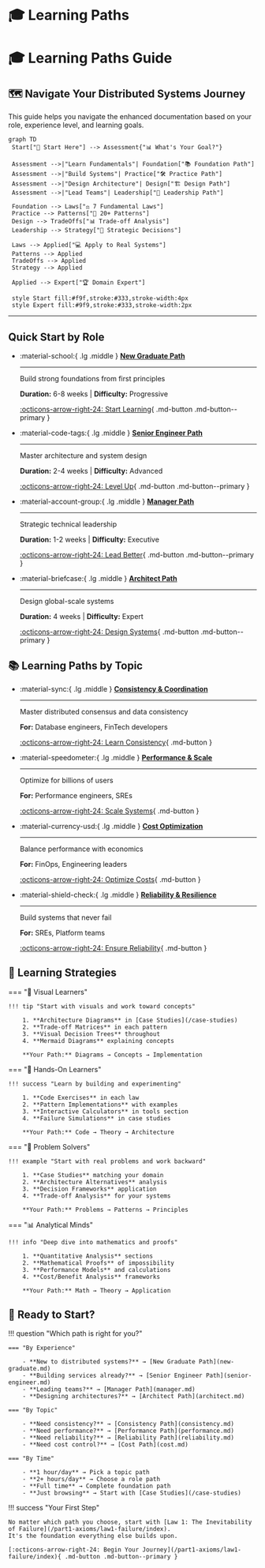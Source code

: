 # 🎓 Learning Paths

# 🎓 Learning Paths Guide

## 🗺 Navigate Your Distributed Systems Journey

This guide helps you navigate the enhanced documentation based on your role, experience level, and learning goals.

```mermaid
graph TD
 Start["🎯 Start Here"] --> Assessment{"📊 What's Your Goal?"}
 
 Assessment -->|"Learn Fundamentals"| Foundation["📚 Foundation Path"]
 Assessment -->|"Build Systems"| Practice["🛠️ Practice Path"]
 Assessment -->|"Design Architecture"| Design["🏗️ Design Path"]
 Assessment -->|"Lead Teams"| Leadership["💼 Leadership Path"]
 
 Foundation --> Laws["⚖️ 7 Fundamental Laws"]
 Practice --> Patterns["🎨 20+ Patterns"]
 Design --> TradeOffs["📊 Trade-off Analysis"]
 Leadership --> Strategy["🚀 Strategic Decisions"]
 
 Laws --> Applied["💻 Apply to Real Systems"]
 Patterns --> Applied
 TradeOffs --> Applied
 Strategy --> Applied
 
 Applied --> Expert["🏆 Domain Expert"]
 
 style Start fill:#f9f,stroke:#333,stroke-width:4px
 style Expert fill:#9f9,stroke:#333,stroke-width:2px
```

---

## Quick Start by Role

<div class="grid cards" markdown>

- :material-school:{ .lg .middle } **[New Graduate Path](new-graduate.md)**
    
    ---
    
    Build strong foundations from first principles
    
    **Duration:** 6-8 weeks | **Difficulty:** Progressive
    
    [:octicons-arrow-right-24: Start Learning](new-graduate.md){ .md-button .md-button--primary }

- :material-code-tags:{ .lg .middle } **[Senior Engineer Path](senior-engineer.md)**
    
    ---
    
    Master architecture and system design
    
    **Duration:** 2-4 weeks | **Difficulty:** Advanced
    
    [:octicons-arrow-right-24: Level Up](senior-engineer.md){ .md-button .md-button--primary }

- :material-account-group:{ .lg .middle } **[Manager Path](manager.md)**
    
    ---
    
    Strategic technical leadership
    
    **Duration:** 1-2 weeks | **Difficulty:** Executive
    
    [:octicons-arrow-right-24: Lead Better](manager.md){ .md-button .md-button--primary }

- :material-briefcase:{ .lg .middle } **[Architect Path](architect.md)**
    
    ---
    
    Design global-scale systems
    
    **Duration:** 4 weeks | **Difficulty:** Expert
    
    [:octicons-arrow-right-24: Design Systems](architect.md){ .md-button .md-button--primary }

</div>

## 📚 Learning Paths by Topic

<div class="grid cards" markdown>

- :material-sync:{ .lg .middle } **[Consistency & Coordination](consistency.md)**
    
    ---
    
    Master distributed consensus and data consistency
    
    **For:** Database engineers, FinTech developers
    
    [:octicons-arrow-right-24: Learn Consistency](consistency.md){ .md-button }

- :material-speedometer:{ .lg .middle } **[Performance & Scale](performance.md)**
    
    ---
    
    Optimize for billions of users
    
    **For:** Performance engineers, SREs
    
    [:octicons-arrow-right-24: Scale Systems](performance.md){ .md-button }

- :material-currency-usd:{ .lg .middle } **[Cost Optimization](cost.md)**
    
    ---
    
    Balance performance with economics
    
    **For:** FinOps, Engineering leaders
    
    [:octicons-arrow-right-24: Optimize Costs](cost.md){ .md-button }

- :material-shield-check:{ .lg .middle } **[Reliability & Resilience](reliability.md)**
    
    ---
    
    Build systems that never fail
    
    **For:** SREs, Platform teams
    
    [:octicons-arrow-right-24: Ensure Reliability](reliability.md){ .md-button }

</div>

## 🎯 Learning Strategies

=== "📖 Visual Learners"

    !!! tip "Start with visuals and work toward concepts"
        
        1. **Architecture Diagrams** in [Case Studies](/case-studies)
        2. **Trade-off Matrices** in each pattern
        3. **Visual Decision Trees** throughout
        4. **Mermaid Diagrams** explaining concepts
        
        **Your Path:** Diagrams → Concepts → Implementation

=== "🔨 Hands-On Learners"

    !!! success "Learn by building and experimenting"
        
        1. **Code Exercises** in each law
        2. **Pattern Implementations** with examples
        3. **Interactive Calculators** in tools section
        4. **Failure Simulations** in case studies
        
        **Your Path:** Code → Theory → Architecture

=== "🧩 Problem Solvers"

    !!! example "Start with real problems and work backward"
        
        1. **Case Studies** matching your domain
        2. **Architecture Alternatives** analysis
        3. **Decision Frameworks** application
        4. **Trade-off Analysis** for your systems
        
        **Your Path:** Problems → Patterns → Principles

=== "📊 Analytical Minds"

    !!! info "Deep dive into mathematics and proofs"
        
        1. **Quantitative Analysis** sections
        2. **Mathematical Proofs** of impossibility
        3. **Performance Models** and calculations
        4. **Cost/Benefit Analysis** frameworks
        
        **Your Path:** Math → Theory → Application

## 🚀 Ready to Start?

!!! question "Which path is right for you?"
    
    === "By Experience"
        
        - **New to distributed systems?** → [New Graduate Path](new-graduate.md)
        - **Building services already?** → [Senior Engineer Path](senior-engineer.md)
        - **Leading teams?** → [Manager Path](manager.md)
        - **Designing architectures?** → [Architect Path](architect.md)
    
    === "By Topic"
        
        - **Need consistency?** → [Consistency Path](consistency.md)
        - **Need performance?** → [Performance Path](performance.md)
        - **Need reliability?** → [Reliability Path](reliability.md)
        - **Need cost control?** → [Cost Path](cost.md)
    
    === "By Time"
        
        - **1 hour/day** → Pick a topic path
        - **2+ hours/day** → Choose a role path
        - **Full time** → Complete foundation path
        - **Just browsing** → Start with [Case Studies](/case-studies)

!!! success "Your First Step"
    
    No matter which path you choose, start with [Law 1: The Inevitability of Failure](/part1-axioms/law1-failure/index).
    It's the foundation everything else builds upon.
    
    [:octicons-arrow-right-24: Begin Your Journey](/part1-axioms/law1-failure/index){ .md-button .md-button--primary }